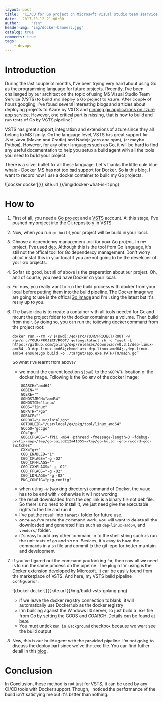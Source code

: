 ```yaml
---
layout: post
title:  "CI/CD for Go project on Microsoft visual studio team searvice - the Build part"
date:   2017-10-12 21:00:00
author:     "Yan"
header-img: "img/docker-banner2.jpg"
catalog: true
comments: true
tags:
    - devops
---
```

 
# Introduction

During the last couple of months, I've been trying very hard about using Go as the programming language for future projects. Recently, I've been challenged by our architect on the topic of using MS Visual Studio Team Service (VSTS) to build and deploy a Go project to Azure. After couple of hours googling, I've found several interesting blogs and articles about deploying projects to Azure by VSTS and [running go applications on azure app service](https://azure.microsoft.com/en-us/blog/running-go-applications-on-azure-app-service/). However, one critical part is missing, that is how to build and run tests of Go by VSTS pipeline?

VSTS has great support, integration and extensions of azure since they all belong to MS family. On the language level, VSTS has great support for .Net, Java (Maven and Gradle) and Nodejs(yarn and npm), (or maybe Python). However, for any other languages such as Go, it will be hard to find any useful documentation to help you setup a build agent with all the tools you need to build your project.

There is a silver bullet for all these language. Let's thanks the little cute blue whale - Docker. MS has not too bad support for Docker. So in this blog, I want to record how I use a docker container to build my Go projects.

![docker docker]({{ site.url }}/img/docker-what-is-it.png)

# How to

1. First of all, you need a [Go project](https://golang.org/doc/install) and a [VSTS](https://www.visualstudio.com/team-services/) account. At this stage, I've pushed my project into the Git repository in VSTS.
2. Now, when you run `go build`, your project will be build in your local.
3. Choose a dependency management tool for your Go project. In my project, I've used [dep](https://github.com/golang/dep). Although this is the tool from Go language, it's still not the offical tool for Go dependency management. Don't worry about install this in your local if you are not going to be the developer of your Go projects.
4. So far so good, but all of above is the preperation about our project. Oh, and of course, you need have Docker on your local.
5. For now, you really want to run the build process with docker from your local before putting them into the build pipeline. The Docker image we are going to use is the offical [Go image](https://hub.docker.com/_/golang/) and I'm using the latest but it's really up to you.
6. The basic idea is to create a container with all tools needed for Go and mount the project folder to the docker container as a volume. Then build from their. By doing so, you can run the following docker command from the project root:

    ```
    docker run --rm -v $(pwd):/go/src/YOUR/PROJECT/ROOT -w /go/src/YOUR/PROJECT/ROOT/ golang:latest sh -c “wget -L https://github.com/golang/dep/releases/download/v0.3.1/dep-linux-amd64 -O dep-linux-amd64;chmod a+x dep-linux-amd64;./dep-linux-amd64 ensure;go build -o ./target/app.exe PATH/TO/main.go”
    ```

    So what I've learnt from above? 

    - we mount the current location `$(pwd)` to the `$GOPATH` location of the docker image. Following is the Go env of the docker image:

    ```
        GOARCH="amd64"
        GOBIN=""
        GOEXE=""
        GOHOSTARCH="amd64"
        GOHOSTOS="linux"
        GOOS="linux"
        GOPATH="/go"
        GORACE=""
        GOROOT="/usr/local/go"
        GOTOOLDIR="/usr/local/go/pkg/tool/linux_amd64"
        GCCGO="gccgo"
        CC="gcc"
        GOGCCFLAGS="-fPIC -m64 -pthread -fmessage-length=0 -fdebug-prefix-map=/tmp/go-build212641055=/tmp/go-build -gno-record-gcc-switches"
        CXX="g++"
        CGO_ENABLED="1"
        CGO_CFLAGS="-g -O2"
        CGO_CPPFLAGS=""
        CGO_CXXFLAGS="-g -O2"
        CGO_FFLAGS="-g -O2"
        CGO_LDFLAGS="-g -O2"
        PKG_CONFIG="pkg-config"
    ```

    - when using `-w` (working directory) command of Docker, the value has to be end with `/` otherwise it will not working.
    - the result downloaded from the dep link is a binary file not deb file. So there is no need to install it, we just need give the executable rights to the file and run it. 
    - I've put the result into `target/` folder for future use.
    - once you've made the command work, you will want to delete all the downloaded and generated files such as `dep-linux-amd64`, and `vendors/` folder.
    - it's easy to add any other command in to the shell string such as run the unit tests of go and so on. Besides, it's easy to have the commands in a sh file and commit to the git repo for better maintain and development.

7. if you've figured out the command you looking for, then now all we need is to run the same process on the pipeline. The plugin I'm using is the Docker extension developed by Microsoft. It can be easily found from the marketplace of VSTS. And here, my VSTS build pipeline configuarion:

    ![docker docker]({{ site.url }}/img/build-vsts-golang.png)

    - if we leave the docker registry connection to blank, it will automatically use Dockerhub as the docker registry
    - I'm building against the Windows IIS server, so just build a .exe file from Go by setting the GOOS and GOARCH. Details can be found at [here](https://github.com/golang/go/wiki/WindowsCrossCompiling).
    - You must untick `Run in Background` checkbox because we want see the build output

8. Now, this is our build agent with the provided pipeline. I'm not going to discuss the deploy part since we've the .exe file. You can find futher detail in this [blog](https://docs.microsoft.com/en-us/vsts/build-release/apps/).

# Conclusion

In Conclusion, these method is not just for VSTS, it can be used by any CI/CD tools with Docker support. Though, I noticed the performance of the build isn't satisfying me but it's better than nothing.